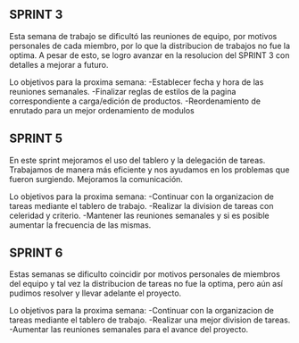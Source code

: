 ## SPRINT 3

Esta semana de trabajo se dificultó las reuniones de equipo, por motivos personales de cada miembro, por lo que la distribucion de trabajos no fue la optima. 
A pesar de esto, se logro avanzar en la resolucion del SPRINT 3 con detalles a mejorar a futuro.

Lo objetivos para la proxima semana:
 -Establecer fecha y hora de las reuniones semanales.
 -Finalizar reglas de estilos de la pagina correspondiente a carga/edición de productos.
 -Reordenamiento de enrutado para un mejor ordenamiento de modulos
 
## SPRINT 5

En este sprint mejoramos el uso del tablero y la delegación de tareas. Trabajamos de manera más eficiente y nos ayudamos en los problemas que fueron surgiendo. Mejoramos la comunicación. 

Lo objetivos para la proxima semana:
 -Continuar con la organizacion de tareas mediante el tablero de trabajo.
 -Realizar la division de tareas con celeridad y criterio.
 -Mantener las reuniones semanales y si es posible aumentar la frecuencia de las mismas.

 ## SPRINT 6

Estas semanas se dificulto coincidir por motivos personales de miembros del equipo y tal vez la distribucion de tareas no fue la optima, pero aún así pudimos resolver y llevar adelante el proyecto.

Lo objetivos para la proxima semana:
 -Continuar con la organizacion de tareas mediante el tablero de trabajo.
 -Realizar una mejor division de tareas.
 -Aumentar las reuniones semanales para el avance del proyecto.